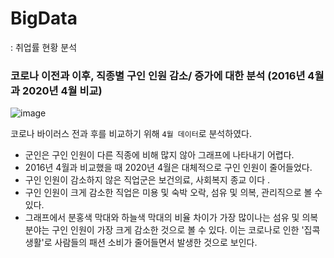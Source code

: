 # BigData
: 취업률 현황 분석

### 코로나 이전과 이후, 직종별 구인 인원 감소/ 증가에 대한 분석 (2016년 4월과 2020년 4월 비교)

![image](https://user-images.githubusercontent.com/48972530/91268366-2dfc6f00-e7b0-11ea-9b77-af73e547ae10.png)

코로나 바이러스 전과 후를 비교하기 위해 `4월 데이터`로 분석하였다.
- 군인은 구인 인원이 다른 직종에 비해 많지 않아 그래프에 나타내기 어렵다.
- 2016년 4월과 비교했을 때 2020년 4월은 대체적으로 구인 인원이 줄어들었다.
- 구인 인원이 감소하지 않은 직업군은 보건의료, 사회복지 종교 이다 .
- 구인 인원이 크게 감소한 직업은 미용 및 숙박 오락, 섬유 및 의복, 관리직으로 볼 수 있다.
- 그래프에서 분홍색 막대와 하늘색 막대의 비율 차이가 가장 많이나는 섬유 및 의복 분야는 구인 인원이 가장 크게 감소한 것으로 볼 수 있다. 이는 코로나로 인한 '집콕 생활'로 사람들의 패션 소비가 줄어들면서 발생한 것으로 보인다.




























